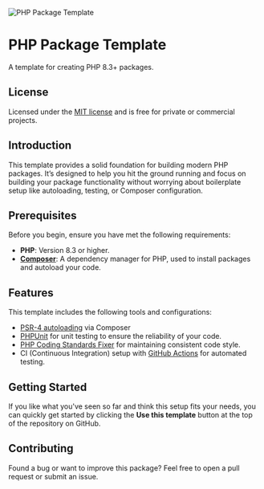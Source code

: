 ![PHP Package Template](https://raw.githubusercontent.com/andrewdyer/andrewdyer/refs/heads/main/assets/images/covers/php-package-template.png)

# PHP Package Template

A template for creating PHP 8.3+ packages.

## License

Licensed under the [MIT license](https://opensource.org/licenses/MIT) and is free for private or commercial projects.

## Introduction

This template provides a solid foundation for building modern PHP packages. It’s designed to help you hit the ground running and focus on building your package functionality without worrying about boilerplate setup like autoloading, testing, or Composer configuration.

## Prerequisites

Before you begin, ensure you have met the following requirements:

- **PHP**: Version 8.3 or higher.
- **[Composer](https://getcomposer.org)**: A dependency manager for PHP, used to install packages and autoload your code.

## Features

This template includes the following tools and configurations:

- [PSR-4 autoloading](https://www.php-fig.org/psr/psr-4/) via Composer
- [PHPUnit](https://phpunit.de/) for unit testing to ensure the reliability of your code.
- [PHP Coding Standards Fixer](https://cs.symfony.com/) for maintaining consistent code style.
- CI (Continuous Integration) setup with [GitHub Actions](https://github.com/features/actions) for automated testing.

## Getting Started

If you like what you've seen so far and think this setup fits your needs, you can quickly get started by clicking the **Use this template** button at the top of the repository on GitHub.

## Contributing

Found a bug or want to improve this package? Feel free to open a pull request or submit an issue.

